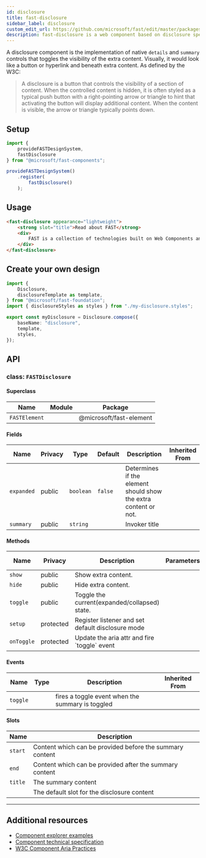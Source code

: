 ```yaml
---
id: disclosure
title: fast-disclosure
sidebar_label: disclosure
custom_edit_url: https://github.com/microsoft/fast/edit/master/packages/web-components/fast-foundation/src/disclosure/README.md
description: fast-disclosure is a web component based on disclosure specification.
---
```


A disclosure component is the implementation of native `details` and `summary` controls that toggles the visibility of the extra content. Visually, it would look like a button or hyperlink and beneath extra content. As defined by the W3C:

> A disclosure is a button that controls the visibility of a section of content. When the controlled content is hidden, it is often styled as a typical push button with a right-pointing arrow or triangle to hint that activating the button will display additional content. When the content is visible, the arrow or triangle typically points down.

## Setup

```ts
import {
    provideFASTDesignSystem,
    fastDisclosure
} from "@microsoft/fast-components";

provideFASTDesignSystem()
    .register(
        fastDisclosure()
    );
```

## Usage

```html live
<fast-disclosure appearance="lightweight">
    <strong slot="title">Read about FAST</strong>
    <div>
        FAST is a collection of technologies built on Web Components and modern Web Standards, designed to help you efficiently tackle some of the most common challenges in website and application design and development.
    </div>
</fast-disclosure>
```

## Create your own design

```ts
import {
    Disclosure,
    disclosureTemplate as template,
} from "@microsoft/fast-foundation";
import { disclosureStyles as styles } from "./my-disclosure.styles";

export const myDisclosure = Disclosure.compose({
    baseName: "disclosure",
    template,
    styles,
});
```

## API



### class: `FASTDisclosure`

#### Superclass

| Name          | Module | Package                 |
| ------------- | ------ | ----------------------- |
| `FASTElement` |        | @microsoft/fast-element |

#### Fields

| Name       | Privacy | Type      | Default | Description                                                     | Inherited From |
| ---------- | ------- | --------- | ------- | --------------------------------------------------------------- | -------------- |
| `expanded` | public  | `boolean` | `false` | Determines if the element should show the extra content or not. |                |
| `summary`  | public  | `string`  |         | Invoker title                                                   |                |

#### Methods

| Name       | Privacy   | Description                                       | Parameters | Return | Inherited From |
| ---------- | --------- | ------------------------------------------------- | ---------- | ------ | -------------- |
| `show`     | public    | Show extra content.                               |            | `void` |                |
| `hide`     | public    | Hide extra content.                               |            | `void` |                |
| `toggle`   | public    | Toggle the current(expanded/collapsed) state.     |            | `void` |                |
| `setup`    | protected | Register listener and set default disclosure mode |            | `void` |                |
| `onToggle` | protected | Update the aria attr and fire \`toggle\` event    |            |        |                |

#### Events

| Name     | Type | Description                                      | Inherited From |
| -------- | ---- | ------------------------------------------------ | -------------- |
| `toggle` |      | fires a toggle event when the summary is toggled |                |

#### Slots

| Name    | Description                                              |
| ------- | -------------------------------------------------------- |
| `start` | Content which can be provided before the summary content |
| `end`   | Content which can be provided after the summary content  |
| `title` | The summary content                                      |
|         | The default slot for the disclosure content              |

<hr/>


## Additional resources

* [Component explorer examples](https://explore.fast.design/components/fast-disclosure)
* [Component technical specification](https://github.com/microsoft/fast/blob/master/packages/web-components/fast-foundation/src/disclosure/disclosure.spec.md)
* [W3C Component Aria Practices](https://w3c.github.io/aria-practices/#disclosure)